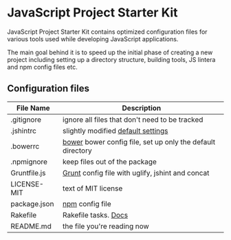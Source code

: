# JavaScript Project Starter Kit

JavaScript Project Starter Kit contains optimized configuration files for various tools used while developing JavaScript applications.

The main goal behind it is to speed up the initial phase of creating a new project including setting up a directory structure, building tools, JS lintera and npm config files etc.

## Configuration files

| File Name | Description |
| --------- | ----------- |
| .gitignore | ignore all files that don't need to be tracked |
| .jshintrc | slightly modified [default settings](https://github.com/jshint/jshint/blob/master/examples/.jshintrc) |
| .bowerrc | [bower](https://github.com/bower/bower) bower config file, set up only the default directory |
| .npmignore | keep files out of the package |
| Gruntfile.js | [Grunt](https://github.com/gruntjs/grunt) config file with uglify, jshint and concat |
| LICENSE-MIT | text of MIT license |
| package.json | [npm](https://github.com/isaacs/npm) config file |
| Rakefile | Rakefile tasks. [Docs](http://rake.rubyforge.org/doc/rakefile_rdoc.html) |
| README.md | the file you're reading now |